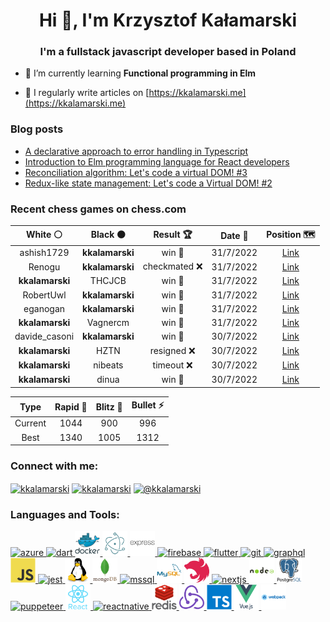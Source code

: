 <h1 align="center">Hi 👋, I'm Krzysztof Kałamarski</h1>
<h3 align="center">I'm a fullstack javascript developer based in Poland</h3>

- 🌱 I’m currently learning **Functional programming in Elm**

- 📝 I regularly write articles on [https://kkalamarski.me](https://kkalamarski.me)

### Blog posts
<!-- BLOG-POST-LIST:START -->
- [A declarative approach to error handling in Typescript](https://kkalamarski.me/a-declarative-approach-to-error-handling-in-typescript)
- [Introduction to Elm programming language for React developers](https://kkalamarski.me/introduction-to-elm-programming-language-for-react-developers)
- [Reconciliation algorithm: Let&#39;s code a virtual DOM! #3](https://kkalamarski.me/reconciliation-algorithm-lets-code-a-virtual-dom-3)
- [Redux-like state management: Let&#39;s code a Virtual DOM! #2](https://kkalamarski.me/lets-code-a-virtual-dom-2-redux-like-state-management)
<!-- BLOG-POST-LIST:END -->

### Recent chess games on chess.com
<!--START_SECTION:chessStats-->
<!-- Automatically generated with https://github.com/Balastrong/chess-stats-action -->

| White ⚪ | Black ⚫ | Result 🏆 | Date 📅 | Position 🗺️ |
|:---:|:---:|:---:|:---:|:---:|
| ashish1729 | **kkalamarski** | win 🥇 | 31/7/2022 | <a href="http://www.ee.unb.ca/cgi-bin/tervo/fen.pl?select=r1bqk2r/ppp2ppp/2p5/4P3/8/4bP2/PPPP2PP/RNBK1B1R w kq -">Link</a> |
| Renogu | **kkalamarski** | checkmated ❌ | 31/7/2022 | <a href="http://www.ee.unb.ca/cgi-bin/tervo/fen.pl?select=r1bq3r/pppk1Bpp/2np1P2/6B1/1b1P2Q1/2N5/PPP3PP/R4RK1 b - -">Link</a> |
| **kkalamarski** | THCJCB | win 🥇 | 31/7/2022 | <a href="http://www.ee.unb.ca/cgi-bin/tervo/fen.pl?select=rn2r1k1/ppp2p2/5b1p/4qp2/8/1N2PN2/PPP1QPPP/1K1R3R w - -">Link</a> |
| RobertUwl | **kkalamarski** | win 🥇 | 31/7/2022 | <a href="http://www.ee.unb.ca/cgi-bin/tervo/fen.pl?select=8/5ppk/1p5p/p7/P7/5q2/1K5P/8 w - -">Link</a> |
| eganogan | **kkalamarski** | win 🥇 | 31/7/2022 | <a href="http://www.ee.unb.ca/cgi-bin/tervo/fen.pl?select=3r1r1k/p1p5/1p2Q2p/6p1/1P6/4P3/P1q1KPPP/3R1R2 w - -">Link</a> |
| **kkalamarski** | Vagnercm | win 🥇 | 31/7/2022 | <a href="http://www.ee.unb.ca/cgi-bin/tervo/fen.pl?select=3Q4/p1R4p/6p1/5qk1/4p3/5p2/PP3P1P/7K b - -">Link</a> |
| davide_casoni | **kkalamarski** | win 🥇 | 30/7/2022 | <a href="http://www.ee.unb.ca/cgi-bin/tervo/fen.pl?select=8/5K2/8/5k2/7p/6r1/8/8 w - -">Link</a> |
| **kkalamarski** | HZTN | resigned ❌ | 30/7/2022 | <a href="http://www.ee.unb.ca/cgi-bin/tervo/fen.pl?select=5rk1/pp3ppp/4p3/3pn3/4P3/qP4PP/P3Q1PK/8 w - -">Link</a> |
| **kkalamarski** | nibeats | timeout ❌ | 30/7/2022 | <a href="http://www.ee.unb.ca/cgi-bin/tervo/fen.pl?select=8/4k3/4p1pp/4P1r1/5K2/8/8/8 w - -">Link</a> |
| **kkalamarski** | dinua | win 🥇 | 30/7/2022 | <a href="http://www.ee.unb.ca/cgi-bin/tervo/fen.pl?select=r2q1rk1/2p2ppQ/p3p3/1p1pP3/6n1/P1N1P1P1/1PP2PP1/2KR3R b - -">Link</a> |

| Type | Rapid 🐢 | Blitz 🐇 | Bullet ⚡ |
|:---:|:---:|:---:|:---:|
| Current | 1044 | 900 | 996 |
| Best | 1340 | 1005 | 1312 |
<!--END_SECTION:chessStats-->

<h3 align="left">Connect with me:</h3>
<p align="left">
<a href="https://twitter.com/kkalamarski" target="blank"><img align="center" src="https://raw.githubusercontent.com/rahuldkjain/github-profile-readme-generator/master/src/images/icons/Social/twitter.svg" alt="kkalamarski" height="30" width="40" /></a>
<a href="https://linkedin.com/in/kkalamarski" target="blank"><img align="center" src="https://raw.githubusercontent.com/rahuldkjain/github-profile-readme-generator/master/src/images/icons/Social/linked-in-alt.svg" alt="kkalamarski" height="30" width="40" /></a>
<a href="https://hashnode.com/@kkalamarski" target="blank"><img align="center" src="https://raw.githubusercontent.com/rahuldkjain/github-profile-readme-generator/master/src/images/icons/Social/hashnode.svg" alt="@kkalamarski" height="30" width="40" /></a>
</p>

<h3 align="left">Languages and Tools:</h3>
<p align="left"> <a href="https://azure.microsoft.com/en-in/" target="_blank" rel="noreferrer"> <img src="https://www.vectorlogo.zone/logos/microsoft_azure/microsoft_azure-icon.svg" alt="azure" width="40" height="40"/> </a> <a href="https://dart.dev" target="_blank" rel="noreferrer"> <img src="https://www.vectorlogo.zone/logos/dartlang/dartlang-icon.svg" alt="dart" width="40" height="40"/> </a> <a href="https://www.docker.com/" target="_blank" rel="noreferrer"> <img src="https://raw.githubusercontent.com/devicons/devicon/master/icons/docker/docker-original-wordmark.svg" alt="docker" width="40" height="40"/> </a> <a href="https://www.electronjs.org" target="_blank" rel="noreferrer"> <img src="https://raw.githubusercontent.com/devicons/devicon/master/icons/electron/electron-original.svg" alt="electron" width="40" height="40"/> </a> <a href="https://expressjs.com" target="_blank" rel="noreferrer"> <img src="https://raw.githubusercontent.com/devicons/devicon/master/icons/express/express-original-wordmark.svg" alt="express" width="40" height="40"/> </a> <a href="https://firebase.google.com/" target="_blank" rel="noreferrer"> <img src="https://www.vectorlogo.zone/logos/firebase/firebase-icon.svg" alt="firebase" width="40" height="40"/> </a> <a href="https://flutter.dev" target="_blank" rel="noreferrer"> <img src="https://www.vectorlogo.zone/logos/flutterio/flutterio-icon.svg" alt="flutter" width="40" height="40"/> </a> <a href="https://git-scm.com/" target="_blank" rel="noreferrer"> <img src="https://www.vectorlogo.zone/logos/git-scm/git-scm-icon.svg" alt="git" width="40" height="40"/> </a> <a href="https://graphql.org" target="_blank" rel="noreferrer"> <img src="https://www.vectorlogo.zone/logos/graphql/graphql-icon.svg" alt="graphql" width="40" height="40"/> </a> <a href="https://developer.mozilla.org/en-US/docs/Web/JavaScript" target="_blank" rel="noreferrer"> <img src="https://raw.githubusercontent.com/devicons/devicon/master/icons/javascript/javascript-original.svg" alt="javascript" width="40" height="40"/> </a> <a href="https://jestjs.io" target="_blank" rel="noreferrer"> <img src="https://www.vectorlogo.zone/logos/jestjsio/jestjsio-icon.svg" alt="jest" width="40" height="40"/> </a> <a href="https://www.linux.org/" target="_blank" rel="noreferrer"> <img src="https://raw.githubusercontent.com/devicons/devicon/master/icons/linux/linux-original.svg" alt="linux" width="40" height="40"/> </a> <a href="https://www.mongodb.com/" target="_blank" rel="noreferrer"> <img src="https://raw.githubusercontent.com/devicons/devicon/master/icons/mongodb/mongodb-original-wordmark.svg" alt="mongodb" width="40" height="40"/> </a> <a href="https://www.microsoft.com/en-us/sql-server" target="_blank" rel="noreferrer"> <img src="https://www.svgrepo.com/show/303229/microsoft-sql-server-logo.svg" alt="mssql" width="40" height="40"/> </a> <a href="https://www.mysql.com/" target="_blank" rel="noreferrer"> <img src="https://raw.githubusercontent.com/devicons/devicon/master/icons/mysql/mysql-original-wordmark.svg" alt="mysql" width="40" height="40"/> </a> <a href="https://nestjs.com/" target="_blank" rel="noreferrer"> <img src="https://raw.githubusercontent.com/devicons/devicon/master/icons/nestjs/nestjs-plain.svg" alt="nestjs" width="40" height="40"/> </a> <a href="https://nextjs.org/" target="_blank" rel="noreferrer"> <img src="https://cdn.worldvectorlogo.com/logos/nextjs-2.svg" alt="nextjs" width="40" height="40"/> </a> <a href="https://nodejs.org" target="_blank" rel="noreferrer"> <img src="https://raw.githubusercontent.com/devicons/devicon/master/icons/nodejs/nodejs-original-wordmark.svg" alt="nodejs" width="40" height="40"/> </a> <a href="https://www.postgresql.org" target="_blank" rel="noreferrer"> <img src="https://raw.githubusercontent.com/devicons/devicon/master/icons/postgresql/postgresql-original-wordmark.svg" alt="postgresql" width="40" height="40"/> </a> <a href="https://github.com/puppeteer/puppeteer" target="_blank" rel="noreferrer"> <img src="https://www.vectorlogo.zone/logos/pptrdev/pptrdev-official.svg" alt="puppeteer" width="40" height="40"/> </a> <a href="https://reactjs.org/" target="_blank" rel="noreferrer"> <img src="https://raw.githubusercontent.com/devicons/devicon/master/icons/react/react-original-wordmark.svg" alt="react" width="40" height="40"/> </a> <a href="https://reactnative.dev/" target="_blank" rel="noreferrer"> <img src="https://reactnative.dev/img/header_logo.svg" alt="reactnative" width="40" height="40"/> </a> <a href="https://redis.io" target="_blank" rel="noreferrer"> <img src="https://raw.githubusercontent.com/devicons/devicon/master/icons/redis/redis-original-wordmark.svg" alt="redis" width="40" height="40"/> </a> <a href="https://redux.js.org" target="_blank" rel="noreferrer"> <img src="https://raw.githubusercontent.com/devicons/devicon/master/icons/redux/redux-original.svg" alt="redux" width="40" height="40"/> </a> <a href="https://www.typescriptlang.org/" target="_blank" rel="noreferrer"> <img src="https://raw.githubusercontent.com/devicons/devicon/master/icons/typescript/typescript-original.svg" alt="typescript" width="40" height="40"/> </a> <a href="https://vuejs.org/" target="_blank" rel="noreferrer"> <img src="https://raw.githubusercontent.com/devicons/devicon/master/icons/vuejs/vuejs-original-wordmark.svg" alt="vuejs" width="40" height="40"/> </a> <a href="https://webpack.js.org" target="_blank" rel="noreferrer"> <img src="https://raw.githubusercontent.com/devicons/devicon/d00d0969292a6569d45b06d3f350f463a0107b0d/icons/webpack/webpack-original-wordmark.svg" alt="webpack" width="40" height="40"/> </a> </p>
